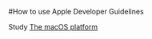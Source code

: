#How to use Apple Developer Guidelines

Study [The macOS platform](https://developer.apple.com/documentation/packagedescription/platform/macos)



